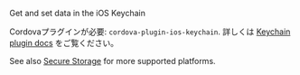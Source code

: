 
Get and set data in the iOS Keychain

Cordovaプラグインが必要: `cordova-plugin-ios-keychain`. 詳しくは [Keychain plugin docs](https://github.com/ionic-team/cordova-plugin-ios-keychain) をご覧ください。

See also [Secure Storage](https://ionicframework.com/docs/native/secure-storage/) for more supported platforms.
